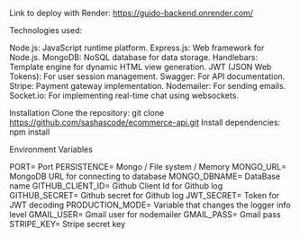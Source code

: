
Link to deploy with Render: https://guido-backend.onrender.com/

Technologies used:

Node.js: JavaScript runtime platform.
Express.js: Web framework for Node.js.
MongoDB: NoSQL database for data storage.
Handlebars: Template engine for dynamic HTML view generation.
JWT (JSON Web Tokens): For user session management.
Swagger: For API documentation.
Stripe: Payment gateway implementation.
Nodemailer: For sending emails.
Socket.io: For implementing real-time chat using websockets.


Installation
Clone the repository: git clone https://github.com/sashascode/ecommerce-api.git
Install dependencies: npm install


Environment Variables

PORT= Port
PERSISTENCE= Mongo / File system / Memory
MONGO_URL= MongoDB URL for connecting to database
MONGO_DBNAME= DataBase name
GITHUB_CLIENT_ID= Github Client Id for Github log
GITHUB_SECRET= Github secret for Github log
JWT_SECRET= Token for JWT decoding
PRODUCTION_MODE= Variable that changes the logger info level
GMAIL_USER= Gmail user for nodemailer
GMAIL_PASS= Gmail pass
STRIPE_KEY= Stripe secret key


